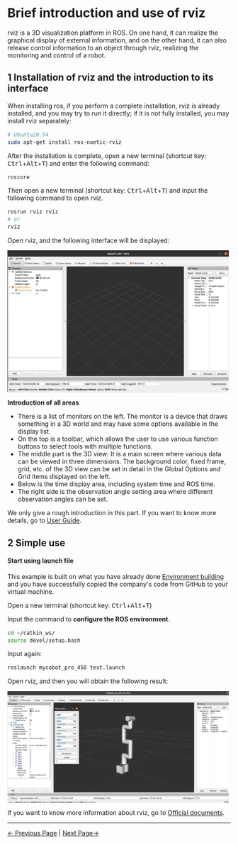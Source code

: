 # Brief introduction and use of rviz

rviz is a 3D visualization platform in ROS. On one hand, it can realize the graphical display of external information, and on the other hand, it can also release control information to an object through rviz, realizing the monitoring and control of a robot.

## 1 Installation of rviz and the introduction to its interface

When installing ros, if you perform a complete installation, rviz is already installed, and you may try to run it directly; if it is not fully installed, you may install rviz separately:

```bash
# Ubuntu20.04
sudo apt-get install ros-noetic-rviz    
```

After the installation is complete, open a new terminal (shortcut key: <kbd>Ctrl</kbd>+<kbd>Alt</kbd>+<kbd>T</kbd>) and enter the following command:
```bash
roscore
```

Then open a new terminal (shortcut key: <kbd>Ctrl</kbd>+<kbd>Alt</kbd>+<kbd>T</kbd>) and input the following command to open rviz.

```bash
rosrun rviz rviz
# or
rviz
```

Open rviz, and the following interface will be displayed:

<img src =../../../resources/3-FunctionsAndApplications/6.developmentGuide/ROS/ROS1/rviz/rviz-1.png
width ="500"  align = "center">

**Introduction of all areas**

 * There is a list of monitors on the left. The monitor is a device that draws something in a 3D world and may have some options available in the display list.
 * On the top is a toolbar, which allows the user to use various function buttons to select tools with multiple functions.
 * The middle part is the 3D view: It is a main screen where various data can be viewed in three dimensions. The background color, fixed frame, grid, etc. of the 3D view can be set in detail in the Global Options and Grid items displayed on the left.
 * Below is the time display area, including system time and ROS time.
 * The right side is the observation angle setting area where different observation angles can be set.

We only give a rough introduction in this part. If you want to know more details, go to [User Guide](http://wiki.ros.org/rviz/UserGuide).

## 2 Simple use

#### Start using launch file

This example is built on what you have already done [Environment building](./11.1.1.1-环境搭建.md) and you have successfully copied the company's code from GitHub to your virtual machine.

Open a new terminal (shortcut key: <kbd>Ctrl</kbd>+<kbd>Alt</kbd>+<kbd>T</kbd>)

Input the command to **configure the ROS environment**.

```bash
cd ~/catkin_ws/
source devel/setup.bash
```

Input again:

```bash
roslaunch mycobot_pro_450 test.launch
```

Open rviz, and then you will obtain the following result:

<img src =../../../resources/3-FunctionsAndApplications/6.developmentGuide/ROS/ROS1/rviz/rviz-2.png
width ="500"  align = "center">

If you want to know more information about rviz, go to [Official documents](http://wiki.ros.org/rviz).

---

[← Previous Page](./6.2.2-ROS_Basics.md) | [Next Page→](./6.2.4-Basic_Functions.md)